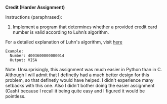 **Credit (Harder Assignment)**

Instructions (paraphrased): 
  1. Implement a program that determines whether a provided credit card number is valid according to Luhn’s algorithm.
  
For a detailed explanation of Luhn's algorithm, visit [here](https://cs50.harvard.edu/x/2020/psets/6/credit/)

```
Example: 
  Number: 4003600000000014
  Output: VISA
```

Note: Unsurprisingly, this assignment was much easier in Python than in C. Although I will admit that I definetly had a much better design for this problem, so that definetly would have helped. I didn't experience many setbacks with this one. Also I didn't bother doing the easier assignment (Cash) because I recall it being quite easy and I figured it would be pointless.
